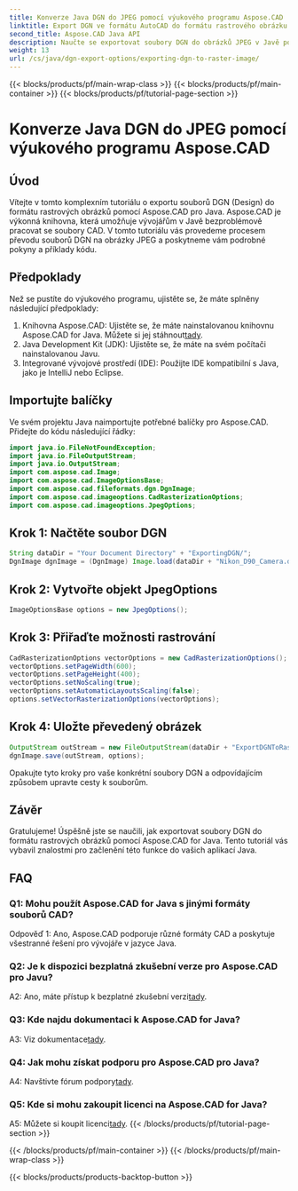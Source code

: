 ```yaml
---
title: Konverze Java DGN do JPEG pomocí výukového programu Aspose.CAD
linktitle: Export DGN ve formátu AutoCAD do formátu rastrového obrázku
second_title: Aspose.CAD Java API
description: Naučte se exportovat soubory DGN do obrázků JPEG v Javě pomocí Aspose.CAD. Tento návod krok za krokem vás bez námahy provede celým procesem.
weight: 13
url: /cs/java/dgn-export-options/exporting-dgn-to-raster-image/
---
```


{{< blocks/products/pf/main-wrap-class >}}
{{< blocks/products/pf/main-container >}}
{{< blocks/products/pf/tutorial-page-section >}}

# Konverze Java DGN do JPEG pomocí výukového programu Aspose.CAD

## Úvod

Vítejte v tomto komplexním tutoriálu o exportu souborů DGN (Design) do formátu rastrových obrázků pomocí Aspose.CAD pro Java. Aspose.CAD je výkonná knihovna, která umožňuje vývojářům v Javě bezproblémově pracovat se soubory CAD. V tomto tutoriálu vás provedeme procesem převodu souborů DGN na obrázky JPEG a poskytneme vám podrobné pokyny a příklady kódu.

## Předpoklady

Než se pustíte do výukového programu, ujistěte se, že máte splněny následující předpoklady:
1.  Knihovna Aspose.CAD: Ujistěte se, že máte nainstalovanou knihovnu Aspose.CAD for Java. Můžete si jej stáhnout[tady](https://releases.aspose.com/cad/java/).
2. Java Development Kit (JDK): Ujistěte se, že máte na svém počítači nainstalovanou Javu.
3. Integrované vývojové prostředí (IDE): Použijte IDE kompatibilní s Java, jako je IntelliJ nebo Eclipse.

## Importujte balíčky

Ve svém projektu Java naimportujte potřebné balíčky pro Aspose.CAD. Přidejte do kódu následující řádky:

```java
import java.io.FileNotFoundException;
import java.io.FileOutputStream;
import java.io.OutputStream;
import com.aspose.cad.Image;
import com.aspose.cad.ImageOptionsBase;
import com.aspose.cad.fileformats.dgn.DgnImage;
import com.aspose.cad.imageoptions.CadRasterizationOptions;
import com.aspose.cad.imageoptions.JpegOptions;
```

## Krok 1: Načtěte soubor DGN

```java
String dataDir = "Your Document Directory" + "ExportingDGN/";
DgnImage dgnImage = (DgnImage) Image.load(dataDir + "Nikon_D90_Camera.dgn");
```

## Krok 2: Vytvořte objekt JpegOptions

```java
ImageOptionsBase options = new JpegOptions();
```

## Krok 3: Přiřaďte možnosti rastrování

```java
CadRasterizationOptions vectorOptions = new CadRasterizationOptions();
vectorOptions.setPageWidth(600);
vectorOptions.setPageHeight(400);
vectorOptions.setNoScaling(true);
vectorOptions.setAutomaticLayoutsScaling(false);
options.setVectorRasterizationOptions(vectorOptions);
```

## Krok 4: Uložte převedený obrázek

```java
OutputStream outStream = new FileOutputStream(dataDir + "ExportDGNToRasterImage_Out.jpg");
dgnImage.save(outStream, options);
```

Opakujte tyto kroky pro vaše konkrétní soubory DGN a odpovídajícím způsobem upravte cesty k souborům.

## Závěr

Gratulujeme! Úspěšně jste se naučili, jak exportovat soubory DGN do formátu rastrových obrázků pomocí Aspose.CAD for Java. Tento tutoriál vás vybavil znalostmi pro začlenění této funkce do vašich aplikací Java.

## FAQ

### Q1: Mohu použít Aspose.CAD for Java s jinými formáty souborů CAD?

Odpověď 1: Ano, Aspose.CAD podporuje různé formáty CAD a poskytuje všestranné řešení pro vývojáře v jazyce Java.

### Q2: Je k dispozici bezplatná zkušební verze pro Aspose.CAD pro Javu?

 A2: Ano, máte přístup k bezplatné zkušební verzi[tady](https://releases.aspose.com/).

### Q3: Kde najdu dokumentaci k Aspose.CAD for Java?

 A3: Viz dokumentace[tady](https://reference.aspose.com/cad/java/).

### Q4: Jak mohu získat podporu pro Aspose.CAD pro Java?

 A4: Navštivte fórum podpory[tady](https://forum.aspose.com/c/cad/19).

### Q5: Kde si mohu zakoupit licenci na Aspose.CAD for Java?

 A5: Můžete si koupit licenci[tady](https://purchase.aspose.com/buy).
{{< /blocks/products/pf/tutorial-page-section >}}

{{< /blocks/products/pf/main-container >}}
{{< /blocks/products/pf/main-wrap-class >}}

{{< blocks/products/products-backtop-button >}}
